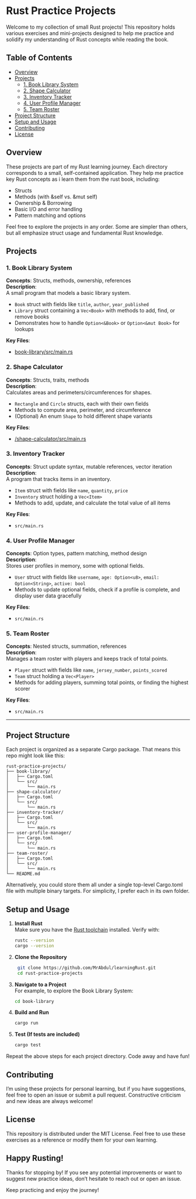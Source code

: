 
# **Rust Practice Projects**

Welcome to my collection of small Rust projects! This repository holds various exercises and mini-projects designed to help me practice and solidify my understanding of Rust concepts while reading the book.

## Table of Contents

- [Overview](#overview)
- [Projects](#projects)
    - [1. Book Library System](#1-book-library-system)
    - [2. Shape Calculator](#2-shape-calculator)
    - [3. Inventory Tracker](#3-inventory-tracker)
    - [4. User Profile Manager](#4-user-profile-manager)
    - [5. Team Roster](#5-team-roster)
- [Project Structure](#project-structure)
- [Setup and Usage](#setup-and-usage)
- [Contributing](#contributing)
- [License](#license)


## Overview

These projects are part of my Rust learning journey. Each directory corresponds to a small, self-contained application. They help me practice key Rust concepts as i learn them from the rust book, including:

* Structs
* Methods (with &self vs. &mut self)
* Ownership & Borrowing
* Basic I/O and error handling
* Pattern matching and options

Feel free to explore the projects in any order. Some are simpler than others, but all emphasize struct usage and fundamental Rust knowledge.

## Projects

### 1. Book Library System
**Concepts**: Structs, methods, ownership, references  
**Description**:  
A small program that models a basic library system.
- `Book` struct with fields like `title`, `author`, `year_published`
- `Library` struct containing a `Vec<Book>` with methods to add, find, or remove books
- Demonstrates how to handle `Option<&Book>` or `Option<&mut Book>` for lookups

**Key Files**:
- [book-library/src/main.rs](book-library/src/main.rs)

### 2. Shape Calculator
**Concepts**: Structs, traits, methods  
**Description**:  
Calculates areas and perimeters/circumferences for shapes.
- `Rectangle` and `Circle` structs, each with their own fields
- Methods to compute area, perimeter, and circumference
- (Optional) An enum `Shape` to hold different shape variants

**Key Files**:
- [/shape-calculator/src/main.rs](/shape-calculator/src/main.rs)

### 3. Inventory Tracker
**Concepts**: Struct update syntax, mutable references, vector iteration  
**Description**:  
A program that tracks items in an inventory.
- `Item` struct with fields like `name`, `quantity`, `price`
- `Inventory` struct holding a `Vec<Item>`
- Methods to add, update, and calculate the total value of all items

**Key Files**:
- `src/main.rs`

### 4. User Profile Manager
**Concepts**: Option types, pattern matching, method design  
**Description**:  
Stores user profiles in memory, some with optional fields.
- `User` struct with fields like `username`, `age: Option<u8>`, `email: Option<String>`, `active: bool`
- Methods to update optional fields, check if a profile is complete, and display user data gracefully

**Key Files**:
- `src/main.rs`

### 5. Team Roster
**Concepts**: Nested structs, summation, references  
**Description**:  
Manages a team roster with players and keeps track of total points.
- `Player` struct with fields like `name`, `jersey_number`, `points_scored`
- `Team` struct holding a `Vec<Player>`
- Methods for adding players, summing total points, or finding the highest scorer

**Key Files**:
- `src/main.rs`

---

## Project Structure

Each project is organized as a separate Cargo package. That means this repo might look like this:

```
rust-practice-projects/
├── book-library/
│   ├── Cargo.toml
│   └── src/
│       └── main.rs
├── shape-calculator/
│   ├── Cargo.toml
│   └── src/
│       └── main.rs
├── inventory-tracker/
│   ├── Cargo.toml
│   └── src/
│       └── main.rs
├── user-profile-manager/
│   ├── Cargo.toml
│   └── src/
│       └── main.rs
├── team-roster/
│   ├── Cargo.toml
│   └── src/
│       └── main.rs
└── README.md
```
Alternatively, you could store them all under a single top-level Cargo.toml file with multiple binary targets. For simplicity, I prefer each in its own folder.

## Setup and Usage

1. **Install Rust**  
   Make sure you have the [Rust toolchain](https://www.rust-lang.org/tools/install) installed. Verify with:
   ```sh
   rustc --version
   cargo --version

2. **Clone the Repository**

   ```sh
    git clone https://github.com/MrAbdul/learningRust.git
    cd rust-practice-projects
   
3. **Navigate to a Project**  
    For example, to explore the Book Library System:
    ```sh
   cd book-library

4. **Build and Run**   
   ```sh
   cargo run
5. **Test (If tests are included)**   
   ```sh
   cargo test
Repeat the above steps for each project directory. Code away and have fun!

## Contributing

I’m using these projects for personal learning, but if you have suggestions, feel free to open an issue or submit a pull request. Constructive criticism and new ideas are always welcome!

## License

This repository is distributed under the MIT License. Feel free to use these exercises as a reference or modify them for your own learning.

## Happy Rusting!

Thanks for stopping by! If you see any potential improvements or want to suggest new practice ideas, don’t hesitate to reach out or open an issue.

Keep practicing and enjoy the journey!
